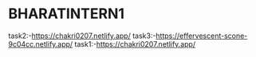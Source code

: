# BHARATINTERN1

task2:-https://chakri0207.netlify.app/
task3:-https://effervescent-scone-9c04cc.netlify.app/
task1:-https://chakri0207.netlify.app/
